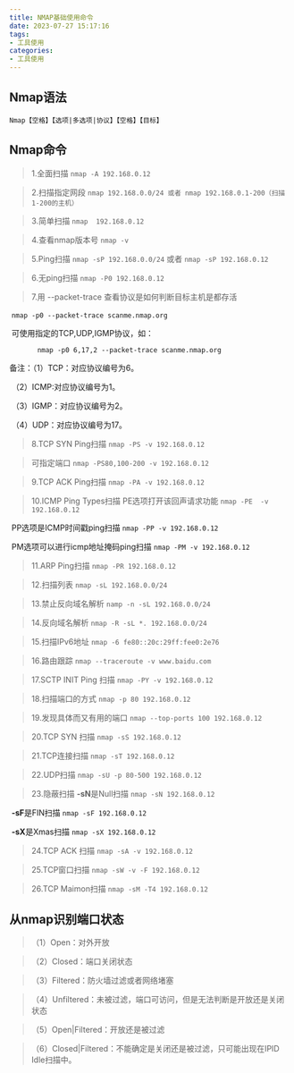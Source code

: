 ```yaml
---
title: NMAP基础使用命令
date: 2023-07-27 15:17:16
tags:
- 工具使用
categories:
- 工具使用
---
```






## Nmap语法

`Nmap【空格】【选项|多选项|协议】【空格】【目标】`



## Nmap命令

> 1.全面扫描  `nmap -A 192.168.0.12`

> 2.扫描指定网段 `nmap 192.168.0.0/24 或者 nmap 192.168.0.1-200（扫描1-200的主机）`

> 3.简单扫描 `nmap  192.168.0.12`

> 4.查看nmap版本号 `nmap -v`

> 5.Ping扫描 `nmap -sP 192.168.0.0/24` 或者 `nmap -sP 192.168.0.12`

> 6.无ping扫描 `nmap -P0 192.168.0.12`

> 7.用 --packet-trace 查看协议是如何判断目标主机是都存活 

​		`nmap -p0 --packet-trace scanme.nmap.org`

​		可使用指定的TCP,UDP,IGMP协议，如：

`		nmap -p0 6,17,2 --packet-trace scanme.nmap.org`

备注：（1）TCP：对应协议编号为6。

​			（2）ICMP:对应协议编号为1。

​			（3）IGMP：对应协议编号为2。

​			（4）UDP：对应协议编号为17。

> 8.TCP SYN Ping扫描 `nmap -PS -v 192.168.0.12` 

> 可指定端口 `nmap -PS80,100-200 -v 192.168.0.12`

> 9.TCP ACK Ping扫描 `nmap -PA -v 192.168.0.12`

> 10.ICMP Ping Types扫描 PE选项打开该回声请求功能 `nmap -PE  -v 192.168.0.12`

​												PP选项是ICMP时间戳ping扫描 `nmap -PP -v 192.168.0.12`

​											PM选项可以进行icmp地址掩码ping扫描 `nmap -PM -v 192.168.0.12`

> 11.ARP Ping扫描 `nmap -PR 192.168.0.12`

> 12.扫描列表 `nmap -sL 192.168.0.0/24`

> 13.禁止反向域名解析 `namp -n -sL 192.168.0.0/24`

> 14.反向域名解析 `nmap -R -sL *. 192.168.0.0/24`

> 15.扫描IPv6地址 `nmap -6 fe80::20c:29ff:fee0:2e76`

> 16.路由跟踪 `nmap --traceroute -v www.baidu.com`

> 17.SCTP INIT Ping 扫描 `nmap -PY -v 192.168.0.12`

> 18.扫描端口的方式 `nmap -p 80 192.168.0.12`

> 19.发现具体而又有用的端口 `nmap --top-ports 100 192.168.0.12`

> 20.TCP SYN 扫描 `nmap -sS 192.168.0.12`

> 21.TCP连接扫描 `nmap -sT 192.168.0.12`

> 22.UDP扫描 `nmap -sU -p 80-500 192.168.0.12`

> 23.隐蔽扫描 **-sN**是Null扫描 `nmap -sN 192.168.0.12`

​						**-sF**是FIN扫描 `nmap -sF 192.168.0.12`

​						**-sX**是Xmas扫描 `nmap -sX 192.168.0.12`

> 24.TCP ACK 扫描 `nmap -sA -v 192.168.0.12`

> 25.TCP窗口扫描 `nmap -sW -v -F 192.168.0.12`

> 26.TCP Maimon扫描 `nmap -sM -T4 192.168.0.12`



##     **从nmap**识别端口状态

> （1）Open：对外开放

> （2）Closed：端口关闭状态

> （3）Filtered：防火墙过滤或者网络堵塞

> （4）Unfiltered：未被过滤，端口可访问，但是无法判断是开放还是关闭状态

> （5）Open|Filtered：开放还是被过滤

> （6）Closed|Filtered：不能确定是关闭还是被过滤，只可能出现在IPID Idle扫描中。


